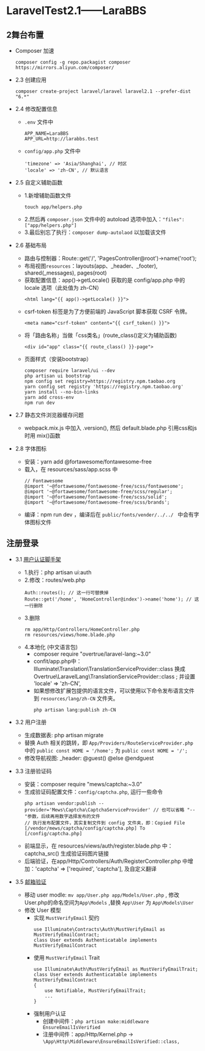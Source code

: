 # LaravelTest2.1——LaraBBS

## 2舞台布置

- Composer 加速
  ```
  composer config -g repo.packagist composer https://mirrors.aliyun.com/composer/
  ```

- 2.3 创建应用
  ```
  composer create-project laravel/laravel laravel2.1 --prefer-dist "6.*"
  ```

- 2.4 修改配置信息
  - `.env` 文件中
    ```
    APP_NAME=LaraBBS
    APP_URL=http://larabbs.test
    ```
  - `config/app.php` 文件中
    ```
    'timezone' => 'Asia/Shanghai', // 时区
    'locale' => 'zh-CN', // 默认语言
    ```

- 2.5 自定义辅助函数
  - 1.新增辅助函数文件
    ```
    touch app/helpers.php
    ```
  - 2.然后再 `composer.json` 文件中的 autoload 选项中加入：`"files": ["app/helpers.php"]`
  - 3.最后别忘了执行：`composer dump-autolaod` 以加载该文件

- 2.6 基础布局
  - 路由与控制器：Route::get('/', 'PagesController@root')->name('root');
  - 布局视图`resources`：layouts(app、_header、_footer), shared(_messages), pages(root)
  - 获取配置信息：app()->getLocale() 获取的是 config/app.php 中的 locale 选项（此处值为 zh-CN）
    ```
    <html lang="{{ app()->getLocale() }}">
    ```
  - csrf-token 标签是为了方便前端的 JavaScript 脚本获取 CSRF 令牌。
    ```
    <meta name="csrf-token" content="{{ csrf_token() }}">
    ```
  - 将「路由名称」当做「css类名」(route_class()定义为辅助函数)
    ```
    <div id="app" class="{{ route_class() }}-page">
    ```
  - 页面样式（安装bootstrap）
    ```
    composer require laravel/ui --dev
    php artisan ui bootstrap
    npm config set registry=https://registry.npm.taobao.org
    yarn config set registry 'https://registry.npm.taobao.org'
    yarn install --no-bin-links
    yarn add cross-env
    npm run dev
    ```

- 2.7 静态文件浏览器缓存问题
  - webpack.mix.js 中加入 .version(), 然后 default.blade.php 引用css和js时用 mix()函数

- 2.8 字体图标
  - 安装：yarn add @fortawesome/fontawesome-free
  - 载入，在 resources/sass/app.scss 中
    ```
    // Fontawesome
    @import '~@fortawesome/fontawesome-free/scss/fontawesome';
    @import '~@fortawesome/fontawesome-free/scss/regular';
    @import '~@fortawesome/fontawesome-free/scss/solid';
    @import '~@fortawesome/fontawesome-free/scss/brands';
    ```
  - 编译：npm run dev ，编译后在 `public/fonts/vender/../../ ` 中会有字体图标文件

## 注册登录
- 3.1 [用户认证脚手架](https://learnku.com/courses/laravel-intermediate-training/6.x/registration-and-login/5541)
  - 1.执行：php artisan ui:auth
  - 2.修改：routes/web.php 
    ```
    Auth::routes(); // 这一行可替换掉
    Route::get('/home', 'HomeController@index')->name('home'); // 这一行删除
    ```
  - 3.删除
    ```
    rm app/Http/Controllers/HomeController.php
    rm resources/views/home.blade.php
    ```
  - 4.本地化 (中文语言包)
    - composer require "overtrue/laravel-lang:~3.0"
    - confit/app.php中：Illuminate\Translation\TranslationServiceProvider::class 换成Overtrue\LaravelLang\TranslationServiceProvider::class ; 并设置 'locale' => 'zh-CN',
    - 如果想修改扩展包提供的语言文件，可以使用以下命令发布语言文件到 `resources/lang/zh-CN` 文件夹。
      ```
      php artisan lang:publish zh-CN
      ```

- 3.2 用户注册
  - 生成数据表: php artisan migrate
  - 替换 Auth 相关的跳转，即 `App/Providers/RouteServiceProvider.php` 中的 `public const HOME = '/home';` 为 `public const HOME = '/';`
  - 修改导航视图: _header: @guest()  @else  @endguest

- 3.3 注册验证码
  - 安装：composer require "mews/captcha:~3.0"
  - 生成验证码配置文件：`config/captcha.php`, 运行一些命令
    ```
    php artisan vendor:publish --provider='Mews\Captcha\CaptchaServiceProvider' // 也可以省略 "--"参数，后续再用数字选择发布的文件
    // 执行发布配置文件，其实复制文件到 config 文件夹，即：Copied File [/vendor/mews/captcha/config/captcha.php] To [/config/captcha.php]
    ```
  - 前端显示，在 resources/views/auth/register.blade.php 中：captcha_src() 生成验证码图片链接
  - 后端验证，在app/Http/Controllers/Auth/RegisterController.php 中增加：'captcha' => ['required', 'captcha'], 及自定义翻译

- 3.5 [邮箱验证](https://learnku.com/courses/laravel-intermediate-training/6.x/email-verify/5545)
  - 移动 user modle: `mv app/User.php app/Models/User.php` , 修改User.php的命名空间为`App\Models` ,替换 `App\User` 为 `App\Models\User`
  - 修改 User 模型
    - 实现 `MustVerifyEmail` 契约
      ```
      use Illuminate\Contracts\Auth\MustVerifyEmail as MustVerifyEmailContract;
      class User extends Authenticatable implements MustVerifyEmailContract
      ```
    - 使用 `MustVerifyEmail` Trait
      ```
      use Illuminate\Auth\MustVerifyEmail as MustVerifyEmailTrait;
      class User extends Authenticatable implements MustVerifyEmailContract
      {
          use Notifiable, MustVerifyEmailTrait;
          ...
      }
      ```
    - 强制用户认证
      - 创建中间件：`php artisan make:middleware EnsureEmailIsVerified`
      - 注册中间件：app/Http/Kernel.php → `\App\Http\Middleware\EnsureEmailIsVerified::class,`